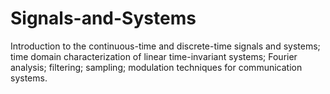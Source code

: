 # Signals-and-Systems
Introduction to the continuous-time and discrete-time signals and systems; time domain characterization of linear time-invariant systems; Fourier analysis; filtering; sampling; modulation techniques for communication systems.
